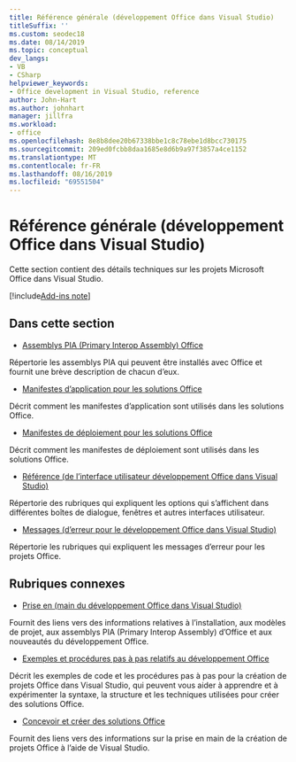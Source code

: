 ```yaml
---
title: Référence générale (développement Office dans Visual Studio)
titleSuffix: ''
ms.custom: seodec18
ms.date: 08/14/2019
ms.topic: conceptual
dev_langs:
- VB
- CSharp
helpviewer_keywords:
- Office development in Visual Studio, reference
author: John-Hart
ms.author: johnhart
manager: jillfra
ms.workload:
- office
ms.openlocfilehash: 8e8b8dee20b67338bbe1c8c78ebe1d8bcc730175
ms.sourcegitcommit: 209ed0fcbb8daa1685e8d6b9a97f3857a4ce1152
ms.translationtype: MT
ms.contentlocale: fr-FR
ms.lasthandoff: 08/16/2019
ms.locfileid: "69551504"
---
```

# <a name="general-reference-office-development-in-visual-studio"></a>Référence générale (développement Office dans Visual Studio)
  Cette section contient des détails techniques sur les projets Microsoft Office dans Visual Studio.

[!include[Add-ins note](includes/addinsnote.md)]

## <a name="in-this-section"></a>Dans cette section
- [Assemblys PIA (Primary Interop Assembly) Office](../vsto/office-primary-interop-assemblies.md)

 Répertorie les assemblys PIA qui peuvent être installés avec Office et fournit une brève description de chacun d’eux.

- [Manifestes d’application pour les solutions Office](../vsto/application-manifests-for-office-solutions.md)

 Décrit comment les manifestes d’application sont utilisés dans les solutions Office.

- [Manifestes de déploiement pour les solutions Office](../vsto/deployment-manifests-for-office-solutions.md)

 Décrit comment les manifestes de déploiement sont utilisés dans les solutions Office.

- [Référence &#40;de l’interface utilisateur développement Office dans Visual Studio&#41;](../vsto/user-interface-reference-office-development-in-visual-studio.md)

 Répertorie des rubriques qui expliquent les options qui s’affichent dans différentes boîtes de dialogue, fenêtres et autres interfaces utilisateur.

- [Messages &#40;d’erreur pour le développement Office dans Visual Studio&#41;](../vsto/error-messages-office-development-in-visual-studio.md)

 Répertorie les rubriques qui expliquent les messages d’erreur pour les projets Office.

## <a name="related-sections"></a>Rubriques connexes
- [Prise en &#40;main du développement Office dans Visual Studio&#41;](../vsto/getting-started-office-development-in-visual-studio.md)

 Fournit des liens vers des informations relatives à l’installation, aux modèles de projet, aux assemblys PIA (Primary Interop Assembly) d’Office et aux nouveautés du développement Office.

- [Exemples et procédures pas à pas relatifs au développement Office](../vsto/office-development-samples-and-walkthroughs.md)

 Décrit les exemples de code et les procédures pas à pas pour la création de projets Office dans Visual Studio, qui peuvent vous aider à apprendre et à expérimenter la syntaxe, la structure et les techniques utilisées pour créer des solutions Office.

- [Concevoir et créer des solutions Office](../vsto/designing-and-creating-office-solutions.md)

 Fournit des liens vers des informations sur la prise en main de la création de projets Office à l’aide de Visual Studio.
